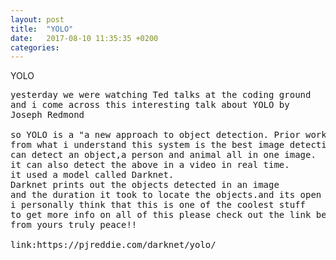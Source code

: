 ```yaml
---
layout: post
title:  "YOLO"
date:   2017-08-10 11:35:35 +0200
categories: 
---
```

YOLO
<pre>yesterday we were watching Ted talks at the coding ground 
and i come across this interesting talk about YOLO by 
Joseph Redmond 

so YOLO is a "a new approach to object detection. Prior work on object detection repurposes classifiers to perform detection. Instead, we frame object detection as a regression problem to spatially separated bounding boxes and associated class probabilities. A single neural network predicts bounding boxes and class probabilities directly from full images in one evaluation."
from what i understand this system is the best image detection system yet.=, its very impressive how the system 
can detect an object,a person and animal all in one image.
it can also detect the above in a video in real time.
it used a model called Darknet.
Darknet prints out the objects detected in an image 
and the duration it took to locate the objects.and its open source.
i personally think that this is one of the coolest stuff
to get more info on all of this please check out the link below or you can check out tedtalks on youtube to find out about more interesting stuff 
from yours truly peace!!

link:https://pjreddie.com/darknet/yolo/</pre> 